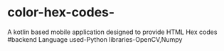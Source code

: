 # color-hex-codes-
A kotlin based mobile application designed to provide HTML Hex codes 
#backend
Language used-Python
libraries-OpenCV,Numpy
